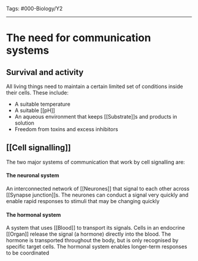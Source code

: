 Tags: #000-Biology/Y2 

---
# The need for communication systems
## Survival and activity
All living things need to maintain a certain limited set of conditions inside their cells. These include:
- A suitable temperature
- A suitable [[pH]]
- An aqueous environment that keeps [[Substrate]]s and products in solution
- Freedom from toxins and excess inhibitors

## [[Cell signalling]]
The two major systems of communication that work by cell signalling are: 
#### The neuronal system
An interconnected network of [[Neurones]] that signal to each other across [[Synapse junction]]s. The neurones can conduct a signal very quickly and enable rapid responses to stimuli that may be changing quickly

#### The hormonal system
A system that uses [[Blood]] to transport its signals. Cells in an endocrine [[Organ]] release the signal (a hormone) directly into the blood. The hormone is transported throughout the body, but is only recognised by specific target cells. The hormonal system enables longer-term responses to be coordinated